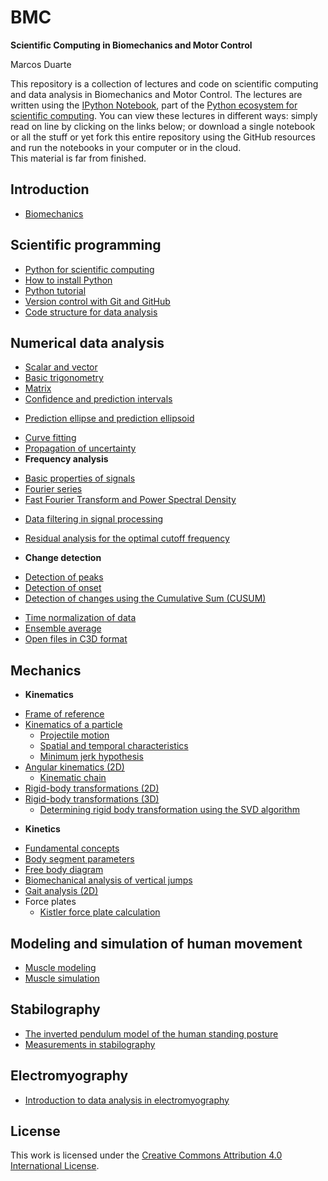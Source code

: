 BMC
===

**Scientific Computing in Biomechanics and Motor Control**

Marcos Duarte

This repository is a collection of lectures and code on scientific computing and data analysis in Biomechanics and Motor Control. The lectures are written using the [IPython Notebook](http://ipython.org/notebook.html), part of the [Python ecosystem for scientific computing]( http://scipy.org/). You can view these lectures in different ways: simply read on line by clicking on the links below; or download a single notebook or all the stuff or yet fork this entire repository using the GitHub resources and run the notebooks in your computer or in the cloud.  
This material is far from finished.

Introduction
------------
- [Biomechanics](http://nbviewer.ipython.org/github/demotu/BMC/blob/master/notebooks/Introduction%20to%20Biomechanics.ipynb)

Scientific programming
----------------------
- [Python for scientific computing](http://nbviewer.ipython.org/github/demotu/BMC/blob/master/notebooks/PythonForScientificComputing.ipynb)
- [How to install Python](http://nbviewer.ipython.org/github/demotu/BMC/blob/master/notebooks/PythonInstallation.ipynb)
- [Python tutorial](http://nbviewer.ipython.org/github/demotu/BMC/blob/master/notebooks/PythonTutorial.ipynb)
- [Version control with Git and GitHub](http://nbviewer.ipython.org/github/demotu/BMC/blob/master/notebooks/VersionControlGitGitHub.ipynb)
- [Code structure for data analysis](http://nbviewer.ipython.org/github/demotu/BMC/blob/master/notebooks/CodeStructure.ipynb)

Numerical data analysis
-----------------------
- [Scalar and vector](http://nbviewer.ipython.org/github/demotu/BMC/blob/master/notebooks/ScalarVector.ipynb)
- [Basic trigonometry](http://nbviewer.ipython.org/github/demotu/BMC/blob/master/notebooks/TrigonometryBasics.ipynb)
- [Matrix](http://nbviewer.ipython.org/github/demotu/BMC/blob/master/notebooks/Matrix.ipynb)
- [Confidence and prediction intervals](http://nbviewer.ipython.org/github/demotu/BMC/blob/master/notebooks/ConfidencePredictionIntervals.ipynb)
 + [Prediction ellipse and prediction ellipsoid](http://nbviewer.ipython.org/github/demotu/BMC/blob/master/notebooks/PredictionEllipseEllipsoid.ipynb)
- [Curve fitting](http://nbviewer.ipython.org/github/demotu/BMC/blob/master/notebooks/CurveFitting.ipynb)
- [Propagation of uncertainty](http://nbviewer.ipython.org/github/demotu/BMC/blob/master/notebooks/Propagation%20of%20uncertainty.ipynb)
- **Frequency analysis**
 + [Basic properties of signals](http://nbviewer.ipython.org/github/demotu/BMC/blob/master/notebooks/SignalBasicProperties.ipynb)
 + [Fourier series](http://nbviewer.ipython.org/github/demotu/BMC/blob/master/notebooks/FourierSeries.ipynb)
 + [Fast Fourier Transform and Power Spectral Density](http://nbviewer.ipython.org/github/demotu/BMC/blob/master/notebooks/FFTandPSD.ipynb)
- [Data filtering in signal processing](http://nbviewer.ipython.org/github/demotu/BMC/blob/master/notebooks/DataFiltering.ipynb)
 + [Residual analysis for the optimal cutoff frequency](http://nbviewer.ipython.org/github/demotu/BMC/blob/master/notebooks/ResidualAnalysis.ipynb)
- **Change detection**  
 + [Detection of peaks](http://nbviewer.ipython.org/github/demotu/BMC/blob/master/notebooks/DetectPeaks.ipynb) 
 + [Detection of onset](http://nbviewer.ipython.org/github/demotu/BMC/blob/master/notebooks/DetectOnset.ipynb)  
 + [Detection of changes using the Cumulative Sum (CUSUM)](http://nbviewer.ipython.org/github/demotu/BMC/blob/master/notebooks/DetectCUSUM.ipynb)
- [Time normalization of data](http://nbviewer.ipython.org/github/demotu/BMC/blob/master/notebooks/TimeNormalization.ipynb) 
- [Ensemble average](http://nbviewer.ipython.org/github/demotu/BMC/blob/master/notebooks/EnsembleAverage.ipynb)
- [Open files in C3D format](http://nbviewer.ipython.org/github/demotu/BMC/blob/master/notebooks/OpenC3Dfile.ipynb)

Mechanics
---------
- **Kinematics**
 + [Frame of reference](http://nbviewer.ipython.org/github/demotu/BMC/blob/master/notebooks/ReferenceFrame.ipynb)
 + [Kinematics of a particle](http://nbviewer.ipython.org/github/demotu/BMC/blob/master/notebooks/KinematicsParticle.ipynb)   
    - [Projectile motion](http://nbviewer.ipython.org/github/demotu/BMC/blob/master/notebooks/ProjectileMotion.ipynb) 
    - [Spatial and temporal characteristics](http://nbviewer.ipython.org/github/demotu/BMC/blob/master/notebooks/SpatialTemporalCharacteristcs.ipynb)  
    - [Minimum jerk hypothesis](http://nbviewer.ipython.org/github/demotu/BMC/blob/master/notebooks/MinimumJerkHypothesis.ipynb)  
 + [Angular kinematics (2D)](http://nbviewer.ipython.org/github/demotu/BMC/blob/master/notebooks/AngularKinematics2D.ipynb)  
    - [Kinematic chain](http://nbviewer.ipython.org/github/demotu/BMC/blob/master/notebooks/KinematicChain.ipynb) 
 + [Rigid-body transformations (2D)](http://nbviewer.ipython.org/github/demotu/BMC/blob/master/notebooks/Transformation2D.ipynb)   
 + [Rigid-body transformations (3D)](http://nbviewer.ipython.org/github/demotu/BMC/blob/master/notebooks/Transformation3D.ipynb)
    - [Determining rigid body transformation using the SVD algorithm](http://nbviewer.ipython.org/github/demotu/BMC/blob/master/notebooks/SVDalgorithm.ipynb)
- **Kinetics**
 + [Fundamental concepts](http://nbviewer.ipython.org/github/demotu/BMC/blob/master/notebooks/KineticsFundamentalConcepts.ipynb)
 + [Body segment parameters](http://nbviewer.ipython.org/github/demotu/BMC/blob/master/notebooks/BodySegmentParameters.ipynb)
 + [Free body diagram](http://nbviewer.ipython.org/github/demotu/BMC/blob/master/notebooks/FreeBodyDiagram.ipynb)
 + [Biomechanical analysis of vertical jumps](http://nbviewer.ipython.org/github/demotu/BMC/blob/master/notebooks/VerticalJump.ipynb)
 + [Gait analysis (2D)](http://nbviewer.ipython.org/github/demotu/BMC/blob/master/notebooks/GaitAnalysis2D.ipynb)
 + Force plates
    - [Kistler force plate calculation](http://nbviewer.ipython.org/github/demotu/BMC/blob/master/notebooks/KistlerForcePlateCalculation.ipynb)

Modeling and simulation of human movement
-----------------------------------------
- [Muscle modeling](http://nbviewer.ipython.org/github/demotu/BMC/blob/master/notebooks/MuscleModeling.ipynb)  
- [Muscle simulation](http://nbviewer.ipython.org/github/demotu/BMC/blob/master/notebooks/MuscleSimulation.ipynb)  

Stabilography
-------------
- [The inverted pendulum model of the human standing posture](http://nbviewer.ipython.org/github/demotu/BMC/blob/master/notebooks/IP_Model.ipynb)
- [Measurements in stabilography](http://nbviewer.ipython.org/github/demotu/BMC/blob/master/notebooks/Stabilography.ipynb)

Electromyography
---------------
- [Introduction to data analysis in electromyography](http://nbviewer.ipython.org/github/demotu/BMC/blob/master/notebooks/Electromyography.ipynb)

License
-------
This work is licensed under the [Creative Commons Attribution 4.0 International License](http://creativecommons.org/licenses/by/4.0/).

